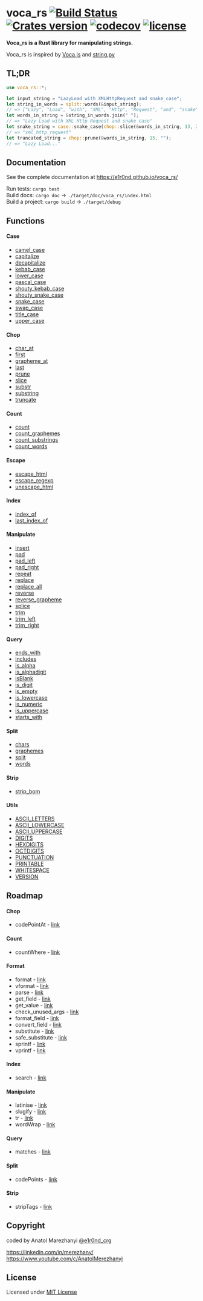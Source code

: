 # voca_rs [![Build Status](https://travis-ci.org/e1r0nd/voca_rs.svg?branch=master)](https://travis-ci.org/e1r0nd/voca_rs) [![Crates version](http://meritbadge.herokuapp.com/voca_rs)](https://crates.io/crates/voca_rs) [![codecov](https://codecov.io/gh/e1r0nd/voca_rs/branch/master/graph/badge.svg)](https://codecov.io/gh/e1r0nd/voca_rs) [![license](https://img.shields.io/badge/license-MIT-green.svg)](LICENSE)

**Voca_rs is a Rust library for manipulating strings.**

Voca_rs is inspired by [Voca.js](https://vocajs.com/) and [string.py](https://docs.python.org/3.4/library/string.html)

## TL;DR

```rust
use voca_rs::*;

let input_string = "LazyLoad with XMLHttpRequest and snake_case";
let string_in_words = split::words(&input_string);
// => ["Lazy", "Load", "with", "XML", "Http", "Request", "and", "snake", "case"]
let words_in_string = &string_in_words.join(" ");
// => "Lazy Load with XML Http Request and snake case"
let snake_string = case::snake_case(chop::slice(&words_in_string, 13, 28));
// => "xml_http_request"
let trancated_string = chop::prune(&words_in_string, 15, "");
// => "Lazy Load..."
```

## Documentation

See the complete documentation at https://e1r0nd.github.io/voca_rs/

Run tests: `cargo test`<br>
Build docs: `cargo doc` -> `./target/doc/voca_rs/index.html` <br>
Build a project: `cargo build` -> `./target/debug`

## Functions

#### Case

- [camel_case](https://e1r0nd.github.io/voca_rs/voca_rs/case/fn.camel_case.html)
- [capitalize](https://e1r0nd.github.io/voca_rs/voca_rs/case/fn.capitalize.html)
- [decapitalize](https://e1r0nd.github.io/voca_rs/voca_rs/case/fn.decapitalize.html)
- [kebab_case](https://e1r0nd.github.io/voca_rs/voca_rs/case/fn.kebab_case.html)
- [lower_case](https://e1r0nd.github.io/voca_rs/voca_rs/case/fn.lower_case.html)
- [pascal_case](https://e1r0nd.github.io/voca_rs/voca_rs/case/fn.pascal_case.html)
- [shouty_kebab_case](https://e1r0nd.github.io/voca_rs/voca_rs/case/fn.shouty_kebab_case.html)
- [shouty_snake_case](https://e1r0nd.github.io/voca_rs/voca_rs/case/fn.shouty_snake_case.html)
- [snake_case](https://e1r0nd.github.io/voca_rs/voca_rs/case/fn.snake_case.html)
- [swap_case](https://e1r0nd.github.io/voca_rs/voca_rs/case/fn.swap_case.html)
- [title_case](https://e1r0nd.github.io/voca_rs/voca_rs/case/fn.title_case.html)
- [upper_case](https://e1r0nd.github.io/voca_rs/voca_rs/case/fn.upper_case.html)

#### Chop

- [char_at](https://e1r0nd.github.io/voca_rs/voca_rs/chop/fn.char_at.html)
- [first](https://e1r0nd.github.io/voca_rs/voca_rs/chop/fn.first.html)
- [grapheme_at](https://e1r0nd.github.io/voca_rs/voca_rs/chop/fn.grapheme_at.html)
- [last](https://e1r0nd.github.io/voca_rs/voca_rs/chop/fn.last.html)
- [prune](https://e1r0nd.github.io/voca_rs/voca_rs/chop/fn.prune.html)
- [slice](https://e1r0nd.github.io/voca_rs/voca_rs/chop/fn.slice.html)
- [substr](https://e1r0nd.github.io/voca_rs/voca_rs/chop/fn.substr.html)
- [substring](https://e1r0nd.github.io/voca_rs/voca_rs/chop/fn.substring.html)
- [truncate](https://e1r0nd.github.io/voca_rs/voca_rs/chop/fn.truncate.html)

#### Count

- [count](https://e1r0nd.github.io/voca_rs/voca_rs/count/fn.count.html)
- [count_graphemes](https://e1r0nd.github.io/voca_rs/voca_rs/count/fn.count_graphemes.html)
- [count_substrings](https://e1r0nd.github.io/voca_rs/voca_rs/count/fn.count_substrings.html)
- [count_words](https://e1r0nd.github.io/voca_rs/voca_rs/count/fn.count_words.html)

#### Escape

- [escape_html](https://e1r0nd.github.io/voca_rs/voca_rs/count/fn.escape_html.html)
- [escape_regexp](https://e1r0nd.github.io/voca_rs/voca_rs/count/fn.escape_regexp.html)
- [unescape_html](https://e1r0nd.github.io/voca_rs/voca_rs/count/fn.unescape_html.html)

#### Index

- [index_of](https://e1r0nd.github.io/voca_rs/voca_rs/index/fn.index_of.html)
- [last_index_of](https://e1r0nd.github.io/voca_rs/voca_rs/index/fn.last_index_of.html)

#### Manipulate

- [insert](https://e1r0nd.github.io/voca_rs/voca_rs/query/fn.insert.html)
- [pad](https://e1r0nd.github.io/voca_rs/voca_rs/query/fn.pad.html)
- [pad_left](https://e1r0nd.github.io/voca_rs/voca_rs/query/fn.pad_left.html)
- [pad_right](https://e1r0nd.github.io/voca_rs/voca_rs/query/fn.pad_right.html)
- [repeat](https://e1r0nd.github.io/voca_rs/voca_rs/query/fn.repeat.html)
- [replace](https://e1r0nd.github.io/voca_rs/voca_rs/query/fn.repeat.html)
- [replace_all](https://e1r0nd.github.io/voca_rs/voca_rs/query/fn.repeat_all.html)
- [reverse](https://e1r0nd.github.io/voca_rs/voca_rs/query/fn.reverse.html)
- [reverse_grapheme](https://e1r0nd.github.io/voca_rs/voca_rs/query/fn.reverse_grapheme.html)
- [splice](https://e1r0nd.github.io/voca_rs/voca_rs/query/fn.splice.html)
- [trim](https://e1r0nd.github.io/voca_rs/voca_rs/manipulate/fn.trim.html)
- [trim_left](https://e1r0nd.github.io/voca_rs/voca_rs/manipulate/fn.trim_left.html)
- [trim_right](https://e1r0nd.github.io/voca_rs/voca_rs/manipulate/fn.trim_right.html)

#### Query

- [ends_with](https://e1r0nd.github.io/voca_rs/voca_rs/query/fn.ends_with.html)
- [includes](https://e1r0nd.github.io/voca_rs/voca_rs/query/fn.includes.html)
- [is_alpha](https://e1r0nd.github.io/voca_rs/voca_rs/query/fn.is_alpha.html)
- [is_alphadigit](https://e1r0nd.github.io/voca_rs/voca_rs/query/fn.is_alphadigit.html)
- [isBlank](https://e1r0nd.github.io/voca_rs/voca_rs/query/fn.is_blank.html)
- [is_digit](https://e1r0nd.github.io/voca_rs/voca_rs/query/fn.is_digit.html)
- [is_empty](https://e1r0nd.github.io/voca_rs/voca_rs/query/fn.is_empty.html)
- [is_lowercase](https://e1r0nd.github.io/voca_rs/voca_rs/query/fn.is_lowercase.html)
- [is_numeric](https://e1r0nd.github.io/voca_rs/voca_rs/query/fn.is_numeric.html)
- [is_uppercase](https://e1r0nd.github.io/voca_rs/voca_rs/query/fn.is_uppercase.html)
- [starts_with](https://e1r0nd.github.io/voca_rs/voca_rs/query/fn.starts_with.html)

#### Split

- [chars](https://e1r0nd.github.io/voca_rs/voca_rs/split/fn.chars.html)
- [graphemes](https://e1r0nd.github.io/voca_rs/voca_rs/split/fn.graphemes.html)
- [split](https://e1r0nd.github.io/voca_rs/voca_rs/split/fn.split.html)
- [words](https://e1r0nd.github.io/voca_rs/voca_rs/split/fn.words.html)

#### Strip

- [strip_bom](https://e1r0nd.github.io/voca_rs/voca_rs/split/fn.strip_bom.html)

#### Utils

- [ASCII_LETTERS](https://e1r0nd.github.io/voca_rs/voca_rs/utils/constant.ASCII_LETTERS.html)
- [ASCII_LOWERCASE](https://e1r0nd.github.io/voca_rs/voca_rs/utils/constant.ASCII_LOWERCASE.html)
- [ASCII_UPPERCASE](https://e1r0nd.github.io/voca_rs/voca_rs/utils/constant.ASCII_UPPERCASE.html)
- [DIGITS](https://e1r0nd.github.io/voca_rs/voca_rs/utils/constant.DIGITS.html)
- [HEXDIGITS](https://e1r0nd.github.io/voca_rs/voca_rs/utils/constant.HEXDIGITS.html)
- [OCTDIGITS](https://e1r0nd.github.io/voca_rs/voca_rs/utils/constant.OCTDIGITS.html)
- [PUNCTUATION](https://e1r0nd.github.io/voca_rs/voca_rs/utils/constant.PUNCTUATION.html)
- [PRINTABLE](https://e1r0nd.github.io/voca_rs/voca_rs/utils/constant.PRINTABLE.html)
- [WHITESPACE](https://e1r0nd.github.io/voca_rs/voca_rs/utils/constant.WHITESPACE.html)
- [VERSION](https://e1r0nd.github.io/voca_rs/voca_rs/utils/constant.VERSION.html)

## Roadmap

#### Chop

- codePointAt - [link](https://vocajs.com/#codePointAt)

#### Count

- countWhere - [link](https://vocajs.com/#countWhere)

#### Format

- format - [link](https://docs.python.org/3.4/library/string.html#string.Formatter.format)
- vformat - [link](https://docs.python.org/3.4/library/string.html#string.Formatter.vformat)
- parse - [link](https://docs.python.org/3.4/library/string.html#string.Formatter.parse)
- get_field - [link](https://docs.python.org/3.4/library/string.html#string.Formatter.get_field)
- get_value - [link](https://docs.python.org/3.4/library/string.html#string.Formatter.get_value)
- check_unused_args - [link](https://docs.python.org/3.4/library/string.html#string.Formatter.check_unused_args)
- format_field - [link](https://docs.python.org/3.4/library/string.html#string.Formatter.format_field)
- convert_field - [link](https://docs.python.org/3.4/library/string.html#string.Formatter.convert_field)
- substitute - [link](https://docs.python.org/3.4/library/string.html#string.Template.substitute)
- safe_substitute - [link](https://docs.python.org/3.4/library/string.html#string.Template.safe_substitute)
- sprintf - [link](https://vocajs.com/#sprintf)
- vprintf - [link](https://vocajs.com/#vprintf)

#### Index

- search - [link](https://vocajs.com/#search)

#### Manipulate

- latinise - [link](https://vocajs.com/#latinise)
- slugify - [link](https://vocajs.com/#slugify)
- tr - [link](https://vocajs.com/#tr)
- wordWrap - [link](https://vocajs.com/#wordWrap)

#### Query

- matches - [link](https://vocajs.com/#matches)

#### Split

- codePoints - [link](https://vocajs.com/#codePoints)

#### Strip

- stripTags - [link](https://vocajs.com/#stripTags)

## Copyright

coded by Anatol Marezhanyi [@e1r0nd_crg](https://twitter.com/e1r0nd_crg)

https://linkedin.com/in/merezhany/<br>
https://www.youtube.com/c/AnatolMerezhanyi

## License

Licensed under [MIT License](LICENSE)
